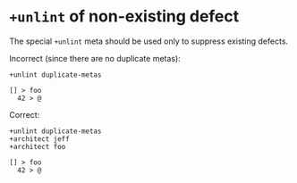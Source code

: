 # `+unlint` of non-existing defect

The special `+unlint` meta should be used only to suppress existing defects.

Incorrect (since there are no duplicate metas):

```eo
+unlint duplicate-metas

[] > foo
  42 > @
```

Correct:

```eo
+unlint duplicate-metas
+architect jeff
+architect foo

[] > foo
  42 > @
```
